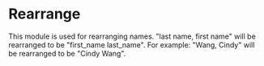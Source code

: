 Rearrange
==========

This module is used for rearranging names.  "last name, first name" will be rearranged to be "first_name last_name".
For example: "Wang, Cindy" will be rearranged to be "Cindy Wang".
